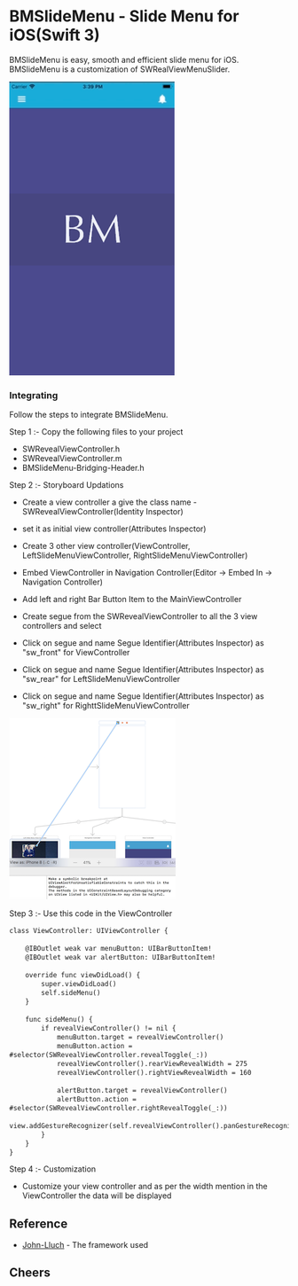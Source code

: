 # BMSlideMenu - Slide Menu for iOS(Swift 3)
BMSlideMenu is easy, smooth and efficient slide menu for iOS. BMSlideMenu is a customization of SWRealViewMenuSlider. 

![Screenshot](BM%20Slider.gif)

### Integrating

Follow the steps to integrate BMSlideMenu.

Step 1 :- Copy the following files to your project

* SWRevealViewController.h
* SWRevealViewController.m
* BMSlideMenu-Bridging-Header.h

Step 2 :- Storyboard Updations

* Create a view controller a give the class name - SWRevealViewController(Identity Inspector)
* set it as initial view controller(Attributes Inspector)

* Create 3 other view controller(ViewController, LeftSlideMenuViewController, RightSlideMenuViewController)
* Embed ViewController in Navigation Controller(Editor -> Embed In -> Navigation Controller)
* Add left and right Bar Button Item to the MainViewController
* Create segue from the SWRevealViewController to all the 3 view controllers and select

* Click on segue and name Segue Identifier(Attributes Inspector) as "sw_front" for ViewController
* Click on segue and name Segue Identifier(Attributes Inspector) as "sw_rear" for LeftSlideMenuViewController
* Click on segue and name Segue Identifier(Attributes Inspector) as "sw_right" for RighttSlideMenuViewController

![Screenshot](Screen_1.png)


Step 3 :- Use this code in the ViewController

```
class ViewController: UIViewController {
    
    @IBOutlet weak var menuButton: UIBarButtonItem!
    @IBOutlet weak var alertButton: UIBarButtonItem!

    override func viewDidLoad() {
        super.viewDidLoad()
        self.sideMenu()
    }
    
    func sideMenu() {
        if revealViewController() != nil {
            menuButton.target = revealViewController()
            menuButton.action = #selector(SWRevealViewController.revealToggle(_:))
            revealViewController().rearViewRevealWidth = 275
            revealViewController().rightViewRevealWidth = 160
            
            alertButton.target = revealViewController()
            alertButton.action = #selector(SWRevealViewController.rightRevealToggle(_:))
            view.addGestureRecognizer(self.revealViewController().panGestureRecognizer())
        }
    }
}

```

Step 4 :- Customization

* Customize your view controller and as per the width mention in the ViewController the data will be displayed

## Reference

* [John-Lluch](https://github.com/John-Lluch/SWRevealViewController) - The framework used

## Cheers
